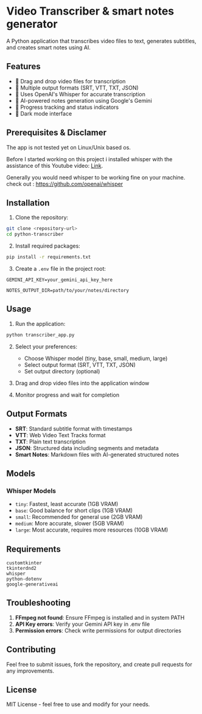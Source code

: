 # Video Transcriber & smart notes generator

A Python application that transcribes video files to text, generates subtitles, and creates smart notes using AI.

## Features

- 🎥 Drag and drop video files for transcription
- 📝 Multiple output formats (SRT, VTT, TXT, JSON)
- 🤖 Uses OpenAI's Whisper for accurate transcription
- 🧠 AI-powered notes generation using Google's Gemini
- 🎯 Progress tracking and status indicators
- 🎨 Dark mode interface

## Prerequisites & Disclamer

The app is not tested yet on Linux/Unix based os.

Before I started working on this project i installed whisper with the assistance of this Youtube video:
[Link](https://www.youtube.com/watch?v=ABFqbY_rmEk).

Generally you would need whisper to be working fine on your machine.
check out : https://github.com/openai/whisper

## Installation

1. Clone the repository:
```bash
git clone <repository-url>
cd python-transcriber
```

2. Install required packages:
```bash
pip install -r requirements.txt
```

3. Create a `.env` file in the project root:
```env
GEMINI_API_KEY=your_gemini_api_key_here

NOTES_OUTPUT_DIR=path/to/your/notes/directory
```

## Usage

1. Run the application:
```bash
python transcriber_app.py
```

2. Select your preferences:
   - Choose Whisper model (tiny, base, small, medium, large)
   - Select output format (SRT, VTT, TXT, JSON)
   - Set output directory (optional)

3. Drag and drop video files into the application window

4. Monitor progress and wait for completion

## Output Formats

- **SRT**: Standard subtitle format with timestamps
- **VTT**: Web Video Text Tracks format
- **TXT**: Plain text transcription
- **JSON**: Structured data including segments and metadata
- **Smart Notes**: Markdown files with AI-generated structured notes

## Models

### Whisper Models
- `tiny`: Fastest, least accurate (1GB VRAM)
- `base`: Good balance for short clips (1GB VRAM)
- `small`: Recommended for general use (2GB VRAM)
- `medium`: More accurate, slower (5GB VRAM)
- `large`: Most accurate, requires more resources (10GB VRAM)

## Requirements

```
customtkinter
tkinterdnd2
whisper
python-dotenv
google-generativeai
```

## Troubleshooting

1. **FFmpeg not found**: Ensure FFmpeg is installed and in system PATH
2. **API Key errors**: Verify your Gemini API key in .env file
3. **Permission errors**: Check write permissions for output directories

## Contributing

Feel free to submit issues, fork the repository, and create pull requests for any improvements.

## License

MIT License - feel free to use and modify for your needs.
